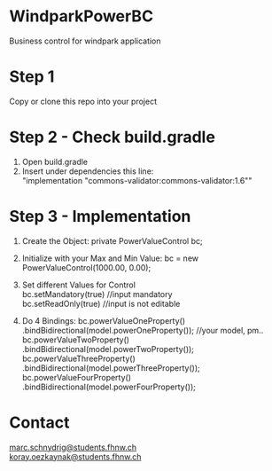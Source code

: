 # WindparkPowerBC
Business control for windpark application

# Step 1
Copy or clone this repo into your project  

# Step 2 - Check build.gradle  
1. Open build.gradle  
2. Insert under dependencies this line:  
"implementation "commons-validator:commons-validator:1.6""  

# Step 3 - Implementation
1. Create the Object: private PowerValueControl bc;  

2. Initialize with your Max and Min Value: bc = new PowerValueControl(1000.00, 0.00);  

3. Set different Values for Control  
bc.setMandatory(true) //input mandatory  
bc.setReadOnly(true)  //input is not editable  

4. Do 4 Bindings: 
bc.powerValueOneProperty()    .bindBidirectional(model.powerOneProperty());   //your model, pm..  
bc.powerValueTwoProperty()    .bindBidirectional(model.powerTwoProperty());  
bc.powerValueThreeProperty()  .bindBidirectional(model.powerThreeProperty());  
bc.powerValueFourProperty()   .bindBidirectional(model.powerFourProperty());  

# Contact
marc.schnydrig@students.fhnw.ch  
koray.oezkaynak@students.fhnw.ch
